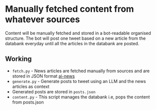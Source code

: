 # Manually fetched content from whatever sources

Content will be manually fetched and stored in a bot-readable organised structure. 
The bot will post one tweet based on a new article from the databank everyday until all the articles in the databank are posted.

## Working

- <code>fetch.py</code> - News articles are fetched manually from sources and are stored in JSON format [ai-news](https://www.artificialintelligence-news.com/artificial-intelligence-news/)
- <code>generate.py</code> - Generate posts to tweet using an LLM and the news articles as context
- Generated posts are stored in <code>posts.json</code>
- <code>content.py</code> - This script manages the databank i.e, pops the content from posts.json

